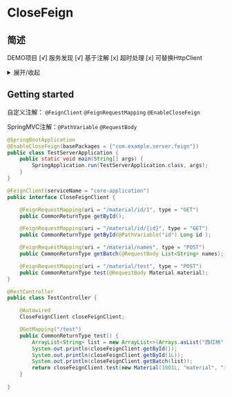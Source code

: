 # CloseFeign

## 简述
DEMO项目
[√]  服务发现
[√]  基于注解
[x]  超时处理
[x]  可替换HttpClient
<details><summary>展开/收起</summary>

缘由是前天在刷知乎的时候看到这样一个问题：为什么说Feign是伪RPC？https://www.zhihu.com/question/298707085 有些评论里的回答过于逆天，总是在拿传输层TCP协议和应用层HTTP协议比较

首先说明个人观点，我认为Feign就是RPC框架，因为在用法上它和Dubbo，Montan等RPC框架无异，都是不需要关注接口的具体实现即可完成远程调用，正巧最近在改之前写的RPC框架bug，那个是自定义应用层协议使用Netty构建了客户端和服务端进行通信，所以我就在想试试写一下Feign这种以访问对方暴露出HTTP REST接口的方式远程调用的框架，原理和之前写的基本没区别：


只不过需要按照http协议的格式去访问对方暴露的接口，但本质上都是告知对方要执行哪个方法，什么参数，对方执行完后返回结果

简述过程：向IOC容器中注入带有注解的接口对象(动态代理生成)，当执行bean的方法时会触发代理对象的Invoke()方法向远端发送请求，然后返回结果，这样就对于使用者屏蔽了服务发现和网络通信的细节，让使用者像调用本地接口一样简单。

正好最近在改之前写的自定义应用层协议RPC的各种bug，用Netty构建服务端，客户端实现双方通信写麻了，而像Feign这种使用HttpClient发送请求太方便了，所以写个小demo，由于不知道这个框架叫什么，众所周知SpringCloud有个组件叫OpenFeign，所以就叫CloseFeign了（狗头）
</details>

## Getting started
自定义注解： `@FeignClient` `@FeignRequestMapping` `@EnableCloseFeign`

SpringMVC注解：`@PathVariable`  `@RequestBody` 
```java
@SpringBootApplication
@EnableCloseFeign(basePackages = {"com.example.server.feign"})
public class TestServerApplication {
    public static void main(String[] args) {
        SpringApplication.run(TestServerApplication.class, args);
    }
}
```

```java
@FeignClient(serviceName = "core-application")
public interface CloseFeignClient {

    @FeignRequestMapping(uri = "/material/id/1", type = "GET")
    public CommonReturnType getById();

    @FeignRequestMapping(uri = "/material/id/{id}", type = "GET")
    public CommonReturnType getById(@PathVariable("id") Long id );

    @FeignRequestMapping(uri = "/material/names", type = "POST")
    public CommonReturnType getBatch(@RequestBody List<String> names);

    @FeignRequestMapping(uri = "/material/test", type = "POST")
    public CommonReturnType test(@RequestBody Material material);
}
```
```java
@RestController
public class TestController {

    @Autowired
    CloseFeignClient closeFeignClient;

    @GetMapping("/test")
    public CommonReturnType test() {
        ArrayList<String> list = new ArrayList<>(Arrays.asList("西红柿", "玉米"));
        System.out.println(closeFeignClient.getById());
        System.out.println(closeFeignClient.getById(1L));
        System.out.println(closeFeignClient.getBatch(list));
        return closeFeignClient.test(new Material(1001L, "material", "icon", "category", "desc"));
    }
    
}
```
